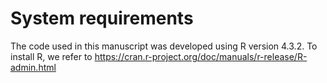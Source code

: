 # System requirements
The code used in this manuscript was developed using R version 4.3.2.
To install R, we refer to https://cran.r-project.org/doc/manuals/r-release/R-admin.html

# 
